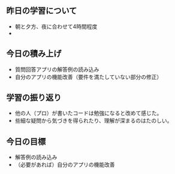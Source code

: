 ## 昨日の学習について
- 朝と夕方、夜に合わせて4時間程度
- 
## 今日の積み上げ
- 質問回答アプリの解答例の読み込み
- 自分のアプリの機能改善（要件を満たしていない部分の修正）

## 学習の振り返り
- 他の人（プロ）が書いたコードは勉強になると改めて感じた。
- 些細な疑問から気づきを得られたり、理解が深まるのはたのしい。

## 今日の目標
- 解答例の読み込み
- （必要があれば）自分のアプリの機能改善
